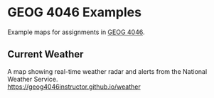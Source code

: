 # GEOG 4046 Examples
Example maps for assignments in [GEOG 4046](https://geog4046.github.io).  

## Current Weather
A map showing real-time weather radar and alerts from the National Weather Service.  
<https://geog4046instructor.github.io/weather>  

